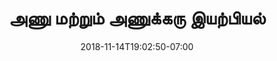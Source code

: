 ---
title: 'அணு மற்றும் அணுக்கரு இயற்பியல்'
date: 2018-11-14T19:02:50-07:00
draft: false
weight: 4
---